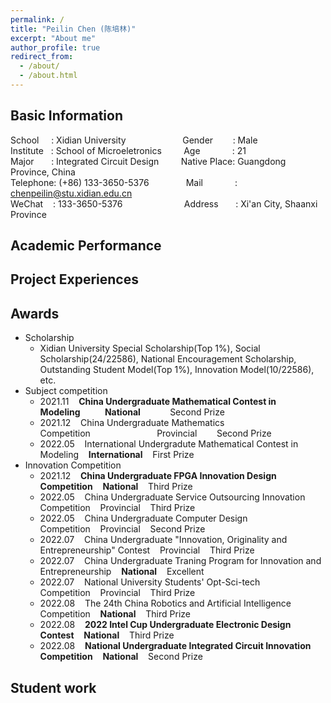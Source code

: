 ```yaml
---
permalink: /
title: "Peilin Chen (陈培林)"
excerpt: "About me"
author_profile: true
redirect_from: 
  - /about/
  - /about.html
---
```


## Basic Information
School&nbsp;&nbsp;&nbsp;&nbsp;&nbsp;:&nbsp;Xidian University&nbsp;&nbsp;&nbsp;&nbsp;&nbsp;&nbsp;&nbsp;&nbsp;&nbsp;&nbsp;&nbsp;&nbsp;&nbsp;&nbsp;&nbsp;&nbsp;&nbsp;&nbsp;&nbsp;&nbsp;&nbsp;&nbsp;&nbsp;Gender&nbsp;&nbsp;&nbsp;&nbsp;&nbsp;&nbsp;&nbsp;&nbsp;: Male                                                 
Institute&nbsp;&nbsp;&nbsp;:&nbsp;School of Microeletronics&nbsp;&nbsp;&nbsp;&nbsp;&nbsp;&nbsp;&nbsp;&nbsp;&nbsp;Age&nbsp;&nbsp;&nbsp;&nbsp;&nbsp;&nbsp;&nbsp;&nbsp;&nbsp;&nbsp;&nbsp;&nbsp;&nbsp;: 21                                                     
Major&nbsp;&nbsp;&nbsp;&nbsp;&nbsp;&nbsp;&nbsp;:&nbsp;Integrated Circuit Design&nbsp;&nbsp;&nbsp;&nbsp;&nbsp;&nbsp;&nbsp;&nbsp;&nbsp;Native Place: Guangdong Province, China      
Telephone:&nbsp;(+86) 133-3650-5376&nbsp;&nbsp;&nbsp;&nbsp;&nbsp;&nbsp;&nbsp;&nbsp;&nbsp;&nbsp;&nbsp;&nbsp;&nbsp;&nbsp;&nbsp;Mail&nbsp;&nbsp;&nbsp;&nbsp;&nbsp;&nbsp;&nbsp;&nbsp;&nbsp;&nbsp;&nbsp;&nbsp;&nbsp;: chenpeilin@stu.xidian.edu.cn                           
WeChat&nbsp;&nbsp;&nbsp;&nbsp;:&nbsp;133-3650-5376&nbsp;&nbsp;&nbsp;&nbsp;&nbsp;&nbsp;&nbsp;&nbsp;&nbsp;&nbsp;&nbsp;&nbsp;&nbsp;&nbsp;&nbsp;&nbsp;&nbsp;&nbsp;&nbsp;&nbsp;&nbsp;&nbsp;&nbsp;&nbsp;&nbsp;Address&nbsp;&nbsp;&nbsp;&nbsp;&nbsp;&nbsp;&nbsp;: Xi'an City, Shaanxi Province 

## Academic Performance


## Project Experiences



## Awards
* Scholarship
  - Xidian University Special Scholarship(Top 1%), Social Scholarship(24/22586), National Encouragement Scholarship, Outstanding Student Model(Top 1%), Innovation Model(10/22586), etc.
* Subject competition
  - 2021.11&nbsp;&nbsp;&nbsp;&nbsp;**China Undergraduate Mathematical Contest in Modeling**&nbsp;&nbsp;&nbsp;&nbsp;&nbsp;&nbsp;&nbsp;&nbsp;&nbsp;&nbsp;**National**&nbsp;&nbsp;&nbsp;&nbsp;&nbsp;&nbsp;&nbsp;&nbsp;&nbsp;&nbsp;&nbsp;&nbsp;Second Prize
  - 2021.12&nbsp;&nbsp;&nbsp;&nbsp;China Undergraduate Mathematics Competition&nbsp;&nbsp;&nbsp;&nbsp;&nbsp;&nbsp;&nbsp;&nbsp;&nbsp;&nbsp;&nbsp;&nbsp;&nbsp;&nbsp;&nbsp;&nbsp;&nbsp;&nbsp;&nbsp;&nbsp;&nbsp;&nbsp;&nbsp;&nbsp;&nbsp;&nbsp;&nbsp;Provincial&nbsp;&nbsp;&nbsp;&nbsp;&nbsp;&nbsp;&nbsp;&nbsp;Second Prize
  - 2022.05&nbsp;&nbsp;&nbsp;&nbsp;International Undergradute Mathematical Contest in Modeling&nbsp;&nbsp;&nbsp;&nbsp;**International**&nbsp;&nbsp;&nbsp;&nbsp;First Prize
* Innovation Competition
  - 2021.12&nbsp;&nbsp;&nbsp;&nbsp;**China Undergraduate FPGA Innovation Design Competition**&nbsp;&nbsp;&nbsp;&nbsp;**National**&nbsp;&nbsp;&nbsp;&nbsp;Third Prize
  - 2022.05&nbsp;&nbsp;&nbsp;&nbsp;China Undergraduate Service Outsourcing Innovation Competition&nbsp;&nbsp;&nbsp;&nbsp;Provincial&nbsp;&nbsp;&nbsp;&nbsp;Third Prize
  - 2022.05&nbsp;&nbsp;&nbsp;&nbsp;China Undergraduate Computer Design Competition&nbsp;&nbsp;&nbsp;&nbsp;Provincial&nbsp;&nbsp;&nbsp;&nbsp;Second Prize
  - 2022.07&nbsp;&nbsp;&nbsp;&nbsp;China Undergraduate "Innovation, Originality and Entrepreneurship" Contest&nbsp;&nbsp;&nbsp;&nbsp;Provincial&nbsp;&nbsp;&nbsp;&nbsp;Third Prize
  - 2022.07&nbsp;&nbsp;&nbsp;&nbsp;China Undergraduate Traning Program for Innovation and Entrepreneurship&nbsp;&nbsp;&nbsp;&nbsp;**National**&nbsp;&nbsp;&nbsp;&nbsp;Excellent
  - 2022.07&nbsp;&nbsp;&nbsp;&nbsp;National University Students' Opt-Sci-tech Competition&nbsp;&nbsp;&nbsp;&nbsp;Provincial&nbsp;&nbsp;&nbsp;&nbsp;Third Prize
  - 2022.08&nbsp;&nbsp;&nbsp;&nbsp;The 24th China Robotics and Artificial Intelligence Competition&nbsp;&nbsp;&nbsp;&nbsp;**National**&nbsp;&nbsp;&nbsp;&nbsp;Third Prize
  - 2022.08&nbsp;&nbsp;&nbsp;&nbsp;**2022 Intel Cup Undergraduate Electronic Design Contest**&nbsp;&nbsp;&nbsp;&nbsp;**National**&nbsp;&nbsp;&nbsp;&nbsp;Third Prize
  - 2022.08&nbsp;&nbsp;&nbsp;&nbsp;**National Undergraduate Integrated Circuit Innovation Competition**&nbsp;&nbsp;&nbsp;&nbsp;**National**&nbsp;&nbsp;&nbsp;&nbsp;Second Prize
## Student work


